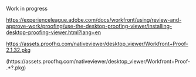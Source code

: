 Work in progress


https://experienceleague.adobe.com/docs/workfront/using/review-and-approve-work/proofing/use-the-desktop-proofing-viewer/installing-desktop-proofing-viewer.html?lang=en

https://assets.proofhq.com/nativeviewer/desktop_viewer/Workfront+Proof-2.1.32.pkg

(https://assets\.proofhq\.com/nativeviewer/desktop_viewer/Workfront\+Proof-.*?\.pkg)
